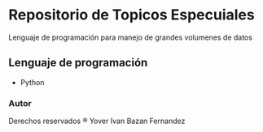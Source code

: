 # Repositorio de Topicos Especuiales

Lenguaje de programación para manejo de grandes volumenes de datos

## Lenguaje de programación
- Python

### Autor

Derechos reservados ®  Yover Ivan Bazan Fernandez